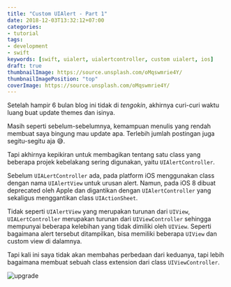 ```yaml
---
title: "Custom UIAlert - Part 1"
date: 2018-12-03T13:32:12+07:00
categories:
- tutorial
tags:
- development
- swift
keywords: [swift, uialert, uialertcontroller, custom uialert, ios]
draft: true
thumbnailImage: https://source.unsplash.com/oMqswmrie4Y/
thumbnailImagePosition: "top"
coverImage: https://source.unsplash.com/oMqswmrie4Y/
---
```


Setelah hampir 6 bulan blog ini tidak di *tengokin*, akhirnya curi-curi waktu luang buat update themes dan isinya.

Masih seperti sebelum-sebelumnya, kemampuan menulis yang rendah membuat saya bingung mau update apa. Terlebih jumlah postingan juga segitu-segitu aja 😅.

Tapi akhirnya kepikiran untuk membagikan tentang satu class yang beberapa projek kebelakang sering digunakan, yaitu `UIAlertController`.
<!--more-->

Sebelum `UIALertController` ada, pada platform iOS menggunakan class dengan nama `UIAlertView` untuk urusan alert. Namun, pada iOS 8 dibuat deprecated oleh Apple dan digantikan dengan `UIAlertController` yang sekaligus menggantikan class `UIActionSheet`. 

Tidak seperti `UIAlertView` yang merupakan turunan dari `UIView`, `UIALertController` merupakan turunan dari `UIViewController` sehingga mempunyai beberapa kelebihan yang tidak dimiliki oleh `UIView`. Seperti bagaimana alert tersebut ditampilkan, bisa memiliki beberapa `UIView` dan custom view di dalamnya.

Tapi kali ini saya tidak akan membahas perbedaan dari keduanya, tapi lebih bagaimana membuat sebuah class extension dari class `UIViewController`.

![upgrade](https://source.unsplash.com/Te48TPzdcU8/1800x620)


